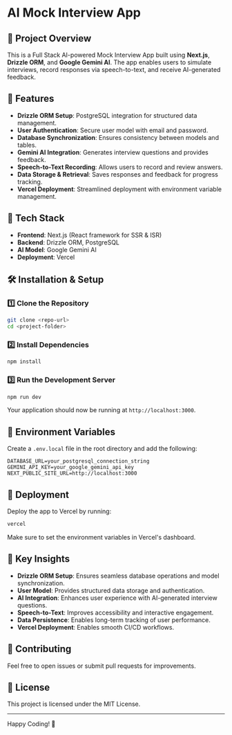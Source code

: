 # AI Mock Interview App

## 📌 Project Overview
This is a Full Stack AI-powered Mock Interview App built using **Next.js**, **Drizzle ORM**, and **Google Gemini AI**. The app enables users to simulate interviews, record responses via speech-to-text, and receive AI-generated feedback.

## 🚀 Features
- **Drizzle ORM Setup**: PostgreSQL integration for structured data management.
- **User Authentication**: Secure user model with email and password.
- **Database Synchronization**: Ensures consistency between models and tables.
- **Gemini AI Integration**: Generates interview questions and provides feedback.
- **Speech-to-Text Recording**: Allows users to record and review answers.
- **Data Storage & Retrieval**: Saves responses and feedback for progress tracking.
- **Vercel Deployment**: Streamlined deployment with environment variable management.

## 📂 Tech Stack
- **Frontend**: Next.js (React framework for SSR & ISR)
- **Backend**: Drizzle ORM, PostgreSQL
- **AI Model**: Google Gemini AI
- **Deployment**: Vercel

## 🛠️ Installation & Setup

### 1️⃣ Clone the Repository
```sh
git clone <repo-url>
cd <project-folder>
```

### 2️⃣ Install Dependencies
```sh
npm install
```

### 3️⃣ Run the Development Server
```sh
npm run dev
```
Your application should now be running at `http://localhost:3000`.

## 📜 Environment Variables
Create a `.env.local` file in the root directory and add the following:
```env
DATABASE_URL=your_postgresql_connection_string
GEMINI_API_KEY=your_google_gemini_api_key
NEXT_PUBLIC_SITE_URL=http://localhost:3000
```

## 🚀 Deployment
Deploy the app to Vercel by running:
```sh
vercel
```
Make sure to set the environment variables in Vercel's dashboard.

## 📌 Key Insights
- **Drizzle ORM Setup**: Ensures seamless database operations and model synchronization.
- **User Model**: Provides structured data storage and authentication.
- **AI Integration**: Enhances user experience with AI-generated interview questions.
- **Speech-to-Text**: Improves accessibility and interactive engagement.
- **Data Persistence**: Enables long-term tracking of user performance.
- **Vercel Deployment**: Enables smooth CI/CD workflows.

## 🤝 Contributing
Feel free to open issues or submit pull requests for improvements.

## 📜 License
This project is licensed under the MIT License.

---

Happy Coding! 🚀
